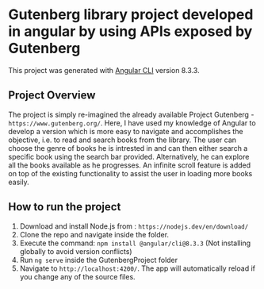 # Gutenberg library project developed in angular by using APIs exposed by Gutenberg

This project was generated with [Angular CLI](https://github.com/angular/angular-cli) version 8.3.3.

## Project Overview
The project is simply re-imagined the already available Project Gutenberg - `https://www.gutenberg.org/`.
Here, I have used my knowledge of Angular to develop a version which is more easy to navigate and accomplishes the objective, i.e. to read and search books from the library.
The user can choose the genre of books he is intrested in and can then either search a specific book using the search bar provided. Alternatively, he can explore all the books available as he progresses.
An infinite scroll feature is added on top of the existing functionality to assist the user in loading more books easily.

## How to run the project

1. Download and install Node.js from : `https://nodejs.dev/en/download/`
2. Clone the repo and navigate inside the folder.
3. Execute the command: `npm install @angular/cli@8.3.3` (Not installing globally to avoid version conflicts)
4. Run `ng serve` inside the GutenbergProject folder
5. Navigate to `http://localhost:4200/`. The app will automatically reload if you change any of the source files.



